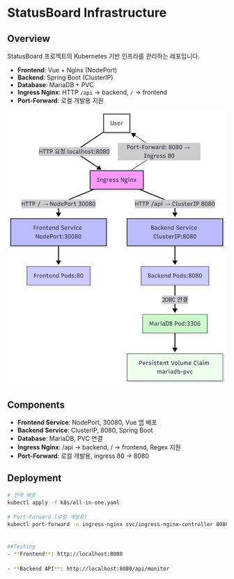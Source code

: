 # StatusBoard Infrastructure

## Overview
StatusBoard 프로젝트의 Kubernetes 기반 인프라를 관리하는 레포입니다.  

- **Frontend**: Vue + Nginx (NodePort)  
- **Backend**: Spring Boot (ClusterIP)  
- **Database**: MariaDB + PVC  
- **Ingress Nginx**: HTTP `/api` → backend, `/` → frontend  
- **Port-Forward**: 로컬 개발용 지원

![Architecture](./diagram.png)

## Components
- **Frontend Service**: NodePort, 30080, Vue 앱 배포  
- **Backend Service**: ClusterIP, 8080, Spring Boot  
- **Database**: MariaDB, PVC 연결  
- **Ingress Nginx**: /api → backend, / → frontend, Regex 지원  
- **Port-Forward**: 로컬 개발용, ingress 80 → 8080

## Deployment

```bash
# 전체 배포
kubectl apply -f k8s/all-in-one.yaml

# Port-Forward (로컬 개발용)
kubectl port-forward -n ingress-nginx svc/ingress-nginx-controller 8080:80


##Testing
- **Frontend**: http://localhost:8080

- **Backend API**: http://localhost:8080/api/monitor
